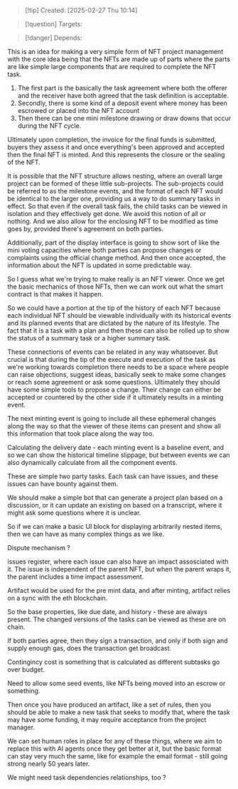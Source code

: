 
>[!tip] Created: [2025-02-27 Thu 10:14]

>[!question] Targets: 

>[!danger] Depends: 

This is an idea for making a very simple form of NFT project management with the core idea being that the NFTs are made up of parts where the parts are like simple large components that are required to complete the NFT task.

1. The first part is the basically the task agreement where both the offerer and the receiver have both agreed that the task definition is acceptable.
2. Secondly, there is some kind of a deposit event where money has been escrowed or placed into the NFT account
3. Then there can be one mini milestone drawing or draw downs that occur during the NFT cycle.

Ultimately upon completion, the invoice for the final funds is submitted, buyers they assess it and once everything's been approved and accepted then the final NFT is minted. And this represents the closure or the sealing of the NFT.

It is possible that the NFT structure allows nesting, where an overall large project can be formed of these little sub-projects. The sub-projects could be referred to as the milestone events, and the format of each NFT would be identical to the larger one, providing us a way to do summary tasks in effect. So that even if the overall task fails, the child tasks can be viewed in isolation and they effectively get done. We avoid this notion of all or nothing. And we also allow for the enclosing NFT to be modified as time goes by, provided there's agreement on both parties.

Additionally, part of the display interface is going to show sort of like the mini voting capacities where both parties can propose changes or complaints using the official change method. And then once accepted, the information about the NFT is updated in some predictable way. 

So I guess what we're trying to make really is an NFT viewer. Once we get the basic mechanics of those NFTs, then we can work out what the smart contract is that makes it happen.

So we could have a portion at the tip of the history of each NFT because each individual NFT should be viewable individually with its historical events and its planned events that are dictated by the nature of its lifestyle. The fact that it is a task with a plan and then these can also be rolled up to show the status of a summary task or a higher summary task.

These connections of events can be related in any way whatsoever. But crucial is that during the tip of the execute and execution of the task as we're working towards completion there needs to be a space where people can raise objections, suggest ideas, basically seek to make some changes or reach some agreement or ask some questions. Ultimately they should have some simple tools to propose a change. Their change can either be accepted or countered by the other side if it ultimately results in a minting event.

The next minting event is going to include all these ephemeral changes along the way so that the viewer of these items can present and show all this information that took place along the way too. 

Calculating the delivery date - each minting event is a baseline event, and so we can show the historical timeline slippage, but between events we can also dynamically calculate from all the component events.

These are simple two party tasks.
Each task can have issues, and these issues can have bounty against them.

We should make a simple bot that can generate a project plan based on a discussion, or it can update an existing on based on a transcript, where it might ask some questions where it is unclear.

So if we can make a basic UI block for displaying arbitrarily nested items, then we can have as many complex things as we like.

Dispute mechanism ?

issues register, where each issue can also have an impact assosciated with it.
The issue is independent of the parent NFT, but when the parent wraps it, the parent includes a time impact assessment.

Artifact would be used for the pre mint data, and after minting, artifact relies on a sync with the eth blockchain.

So the base properties, like due date, and history - these are always present.  The changed versions of the tasks can be viewed as these are on chain.

If both parties agree, then they sign a transaction, and only if both sign and supply enough gas, does the transaction get broadcast.

Contingincy cost is something that is calculated as different subtasks go over budget.

Need to allow some seed events, like NFTs being moved into an escrow or something.

Then once you have produced an artifact, like a set of rules, then you should be able to make a new task that seeks to modify that, where the task may have some funding, it may require acceptance from the project manager.

We can set human roles in place for any of these things, where we aim to replace this with AI agents once they get better at it, but the basic format can stay very much the same, like for example the email format - still going strong nearly 50 years later.

We might need task dependencies relationships, too ?